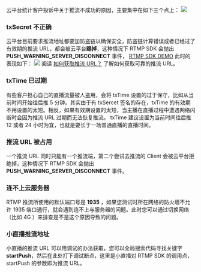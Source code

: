 云平台统计客户投诉中关于推流不成功的原因，主要集中在如下三个点上：
![](http://imgcache.tcecqpoc.fsphere.cn/image/mc.qcloudimg.com/static/img/b7f0fb7d7115c87e2748ada5fdaf971b/image.png)
### txSecret 不正确
云平台目前要求推流地址都要加防盗链以确保安全，防盗链计算错误或者已经过了有效期的推流 URL，都会被云平台**踢掉**，这种情况下 RTMP SDK 会抛出 **PUSH_WARNING_SERVER_DISCONNECT** 事件， [RTMP SDK DEMO](http://tcecqpoc.fsphere.cn/document/product/454/6555) 此时的表现如下：
![](http://imgcache.tcecqpoc.fsphere.cn/image/mc.qcloudimg.com/static/img/83e5c2dce6707f5c0c5e6dfc8fc548e5/image.png)
阅读 [如何获取推流 URL？](http://tcecqpoc.fsphere.cn/document/product/454/7915) 了解如何获取可靠的推流 URL。

### txTime 已过期
有些客户担心自己的直播流量被人盗用，会将 txTime 设置的过于保守，比如从当前时间开始往后推 5 分钟。其实由于有 txSercet 签名的存在，txTime 的有效期不用设置的太短。相反，如果有效期设置的太短，当主播在直播过程中遭遇网络闪断时会因为推流 URL 过期而无法恢复推流。
txTime 建议设置为当前时间往后推 12 或者 24 小时为宜，也就是要长于一场普通直播的直播时间。

### 推流 URL 被占用
一个推流 URL 同时只能有一个推流端，第二个尝试去推流的 Client 会被云平台拒绝掉，这种情况下 RTMP SDK 会抛出 **PUSH_WARNING_SERVER_DISCONNECT** 事件。

### 连不上云服务器
RTMP 推流所使用的默认端口号是 **1935** ，如果您测试时所在网络的防火墙不允许 1935 端口通行，就会遇到连不上与服务器的问题。此时您可以通过切换网络（比如 4G ）来排查是不是这个原因导致的问题。

### 小直播推流地址
小直播的推流 URL 可以用调试的办法获取，您可以全局搜索代码寻找关键字 **startPush**，然后在此处打下调试断点，这里是小直播对 RTMP SDK 的调用点，startPush 的参数即为推流 URL。



